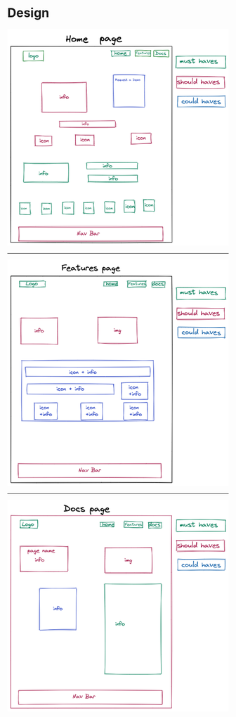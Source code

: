 # Design

![design_home](../public/design.home.excalidraw.png)

---

![design_features](../public/design.features.png)

---

![design_docs](../public/design-docs.png)
